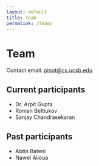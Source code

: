 ```yaml
---
layout: default
title: Team
permalink: /team/
---
```


# Team

Contact email: [pinot@cs.ucsb.edu](mailto:pinot@cs.ucsb.edu)

## Current participants
- Dr. Arpit Gupta
- Roman Beltiukov
- Sanjay Chandrasekaran

## Past participants
- Abtin Bateni
- Nawel Alioua
